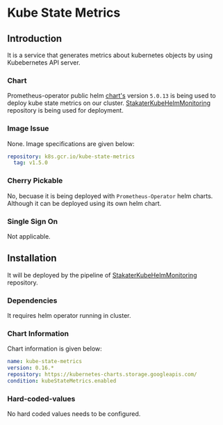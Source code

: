 # Kube State Metrics

## Introduction
It is a service that generates metrics about kubernetes objects by using Kubebernetes API server.

### Chart
Prometheus-operator public helm [chart's](https://github.com/helm/charts/tree/master/stable/prometheus-operator) version `5.0.13` is being used to deploy kube state metrics on our cluster. [StakaterKubeHelmMonitoring](https://github.com/stakater/StakaterKubeHelmMonitoring) repository is being used for deployment.

### Image Issue
None. Image specifications are given below:
```yaml
repository: k8s.gcr.io/kube-state-metrics
  tag: v1.5.0
```

### Cherry Pickable
No, becuase it is being deployed with `Prometheus-Operator` helm charts. Although it can be deployed using its own helm chart.

### Single Sign On
Not applicable.

## Installation
It will be deployed by the pipeline of [StakaterKubeHelmMonitoring](https://github.com/stakater/StakaterKubeHelmMonitoring) repository.

### Dependencies
It requires helm operator running in cluster.

### Chart Information
Chart information is given below:

```yaml
name: kube-state-metrics
version: 0.16.*
repository: https://kubernetes-charts.storage.googleapis.com/
condition: kubeStateMetrics.enabled
```

### Hard-coded-values
No hard coded values needs to be configured.